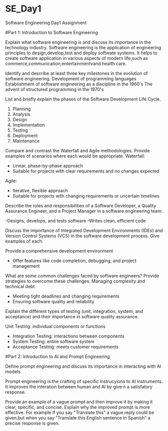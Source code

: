 # SE_Day1
Software Engineering Day1 Assignment

#Part 1: Introduction to Software Engineering

Explain what software engineering is and discuss its importance in the technology industry.
Software engineering is the application of engineering principles to design,develop,test and deploy softwate systems.
It helps to create software application in various aspects of modern life,such as commerce,communication,entertainmentvand health care.

Identify and describe at least three key milestones in the evolution of software engineering.
Development of programming languages
Establishment of software engineering as a discipline in the 1960's
The advent of structured programming in the 1970's

List and briefly explain the phases of the Software Development Life Cycle.
1. Planning
2. Analysis
3. Design
4. Implementation
5. Testing
6. Deployment
7. Maintenance

Compare and contrast the Waterfall and Agile methodologies. Provide examples of scenarios where each would be appropriate.
Waterfall:

- Linear, phase-by-phase approach
- Suitable for projects with clear requirements and no changes expected

Agile:

- Iterative, flexible approach
- Suitable for projects with changing requirements or uncertain timelines

Describe the roles and responsibilities of a Software Developer, a Quality Assurance Engineer, and a Project Manager in a software engineering team.

-Designs, develops, and tests software
-Writes clean, efficient code

Discuss the importance of Integrated Development Environments (IDEs) and Version Control Systems (VCS) in the software development process. Give examples of each.

Provide a comprehensive development environment
- Offer features like code completion, debugging, and project management


What are some common challenges faced by software engineers? Provide strategies to overcome these challenges.
Managing complexity and technical debt
- Meeting tight deadlines and changing requirements
- Ensuring software quality and reliability

Explain the different types of testing (unit, integration, system, and acceptance) and their importance in software quality assurance.

Unit Testing: individual components or functions
- Integration Testing: interactions between components
- System Testing: entire software system
- Acceptance Testing: meets customer requirements

#Part 2: Introduction to AI and Prompt Engineering


Define prompt engineering and discuss its importance in interacting with AI models.

Prompt engineering is the crafting of specific instrucyions to AI instruments.
It improves the interation between human and AI by give n a satisfatory response.

Provide an example of a vague prompt and then improve it by making it clear, specific, and concise. Explain why the improved prompt is more effective.
For example If you say "Translate this" a vague reply could be given,but when you say "Translate this English sentence in Spanish" a precise response is given.
